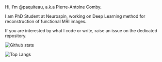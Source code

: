 Hi, I’m @paquiteau, a.k.a Pierre-Antoine Comby.

I am PhD Student at Neurospin, working on Deep Learning  method for reconstruction of functional MRI images.

If you are interested by what I code or write, raise an issue on the dedicated repository. 


![Github stats](https://github-readme-stats.vercel.app/api?username=paquiteau&show_icons=true&theme=dark)

![Top Langs](https://github-readme-stats.vercel.app/api/top-langs/?username=paquiteau&theme=dark&hide=jupyter%20notebook)

